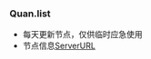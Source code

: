 ### Quan.list
- 每天更新节点，仅供临时应急使用
- 节点信息[ServerURL](https://raw.githubusercontent.com/ddgksf2013/Cuttlefish/master/Server/Quan.list)

